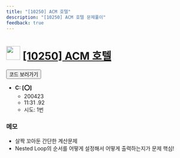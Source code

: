 ```yaml
---
title: "[10250] ACM 호텔"
description: "[10250] ACM 호텔 문제풀이"
feedback: true
---
```

<h1><img src="https://doky.space/assets/icpclev/b3.svg" height="37px"> <a href="http://icpc.me/10250">[10250] ACM 호텔</a></h1>

<a href="https://github.com/DokySp/acmicpc-practice/tree/master/10250"><button class="btn btn-info">코드 보러가기</button></a>

- **C: [:o:]**
  - 200423
  - 11:31 .92
  - 시도: 1번

### 메모
 - 살짝 꼬아둔 간단한 계산문제
 - Nested Loop의 순서를 어떻게 설정해서 어떻게 출력하는지가 문제 핵심!
